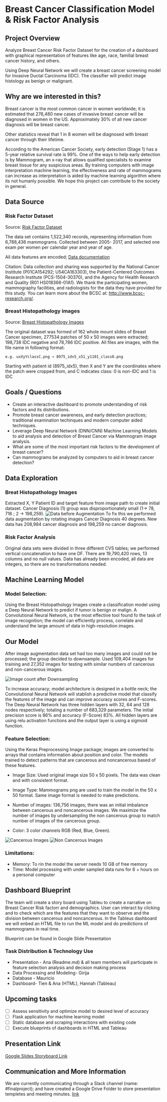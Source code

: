 # Breast Cancer Classification Model & Risk Factor Analysis #

## Project Overview ##

Analyze Breast Cancer Risk Factor Dataset for the creation of a dashboard with graphical representation of features like age, race, familial breast cancer history, and others.

Using Deep Neural Network we will create a breast cancer screening model for Invasive Ductal Carcinoma (IDC). The classifier will  predict image histology as benign or malignant. 

## Why are we interested in this? ##

Breast cancer is the most common cancer in women worldwide; it is estimated that 276,480 new cases of invasive breast cancer will be diagnosed in women in the US. Approximately 30% of all new cancer diagnosis will be breast cancer.

Other statistics reveal that 1 in 8 women will be diagnosed with breast cancer through their lifetime.

According to the American Cancer Society, early detection (Stage 1) has a 5-year relative survival rate is 99%.  One of the ways to help early detection is by Mammogram, an x-ray that allows qualified specialists to examine breast tissue for any suspicious areas. By training computers with image interpretation machine learning, the effectiveness and rate of mammograms can increase as interpretation is aided by machine learning algorithm where its not humanly possible.  We hope this  project can contribute to the society in general.  

## Data Source ##

### Risk Factor Dataset ###

Source:
[Risk Factor Dataset](https://www.bcsc-research.org/data/rf/risk-factor-dataset-download)

The data set contains 1,522,340 records, representing information from 6,788,436 mammograms. Collected between 2005- 2017, and selected one exam per women per calendar year and year of age.

All data features are encoded; [Data documentation](https://www.bcsc-research.org/data/rf/documentation)

Citation: Data collection and sharing was supported by the National Cancer Institute (P01CA154292; U54CA163303), the Patient-Centered Outcomes Research Institute (PCS-1504-30370), and the Agency for Health Research and Quality (R01 HS018366-01A1). We thank the participating women, mammography facilities, and radiologists for the data they have provided for this study. You can learn more about the BCSC at: http://www.bcsc-research.org/.

### Breast Histopathology images ###

Source:
[Breast Histopathology Images](https://www.kaggle.com/paultimothymooney/breast-histopathology-images/)

The original dataset was formed of 162 whole mount slides of Breast Cancer specimen, 277534 patches of 50 x 50 images were extracted; 198,738 IDC negative and 78,786 IDC positive. All files are images, with the file name in following format:

    e.g. uxXyYclassC.png → 8975_idx5_x51_y1101_class0.png
    
Starting with patient id (8975_idx5), then X and Y are the coordinates where the patch were cropped from, and C indicates class: 0 is non-IDC and 1 is IDC

## Goals / Questions ##

* Create an interactive dashboard to promote understanding of risk factors and its distributions.  
* Promote breast cancer awareness, and early detection practices; traditional examination techinques and modern computer aided techniques.
* Leverage Deep Neural Network (DNN/CNN) Machine Learning Models to aid analysis and detection of Breast Cancer via Mammogram image analysis.
* What are some of the most important risk factors to the development of breast cancer?
* Can mammograms be analyzed by computers to aid in breast cancer detection?

## Data Exploration ##

### Breat Histopathology Images ###

Extracted X, Y Patient ID and target feature from image path to create initial dataset. Cancer Diagnosis (1) group was disproportionately small (1→  78, 716 ; 2 → 198,259).
![Data before Augmentation](https://github.com/GirijaJoshi/BreastCancerClassification/blob/master/Images/num_img_before_downsampling.PNG)
To fix this we performed data augmentation by rotating images Cancer Diagnosis 40 degrees. New data has 208,984 cancer diagnosis and 198,259 no cancer diagnosis.

### Risk Factor Analysis ###

Original data sets were divided in three different CVS tables; we performed vertical concatenation to have one DF. There are 19,790,420 rows, 13 columns and no null values. Data has already been encoded, all data are integers, so there are no transformations needed.

## Machine Learning Model ##

### Model Selection: ###

Using the Breast Histopathology Images create a classification model using a Deep Neural Network to predict if tumor is benign or malign. A Convolutional Neural Network, is the most effective tool found fo the task of image recognition; the model can efficiently process, correlate and understand the large amount of data in high-resolution images.

## Our Model ## 

After image augmentation data set had too many images and could not be processed; the group decided to downsample. Used 109,404 images for training and 27,352 images for testing with similar numbers of cancerous and non-cancerous images.

![Image count after Downsampling](https://github.com/GirijaJoshi/BreastCancerClassification/blob/master/Images/num_img_after_downsampling.PNG)

To increase accuracy; model architecture is designed in a bottle neck; the Convolutional Neural Network will stablish a predictive model that classify the features of the image and can improve accuracy scores and F-scores.
The Deep Neural Network has three hidden layers with 32, 64 and 128 nodes respectively; totaling a number of 683,329 parameters. The initial precision score is 86% and accuracy (F-Score) 83%. All hidden layers are using relu activation functions and the output layer is using a sigmoid function.

### Feature Selection: ###

Using the Keras Preprocessing Image package; images are converted to arrays that contains information about position and color. The models trained to detect patterns that are cancerous and noncancerous based of these features.

* Image Size: Used original image size 50 x 50 pixels. The data was clean and with consistent format.

* Image Type: Mammograms png are used to train the model in the 50 x 50 format. Same image format is needed to make predictions. 

* Number of images: 136,756 images; there was an initial imbalance between cancerous and noncancerous images. We maximize the number of images by undersampling the non cancerous group to match number of images of the cancerous group.

* Color: 3 color channels RGB (Red, Blue, Green).

![Cancerous Images](https://github.com/GirijaJoshi/BreastCancerClassification/blob/master/Images/Cancer_images.png)
![Non Cancerous Images](https://github.com/GirijaJoshi/BreastCancerClassification/blob/master/Images/non_cancer_images.png)

### Limitations: ###
* Memory: To rin the model the server needs 10 GB of free memory 
* Time: Model processing with under sampled data runs for 6 + hours on a personal computer

## Dashboard Blueprint ## 

The team will create a story board using Tableu to create a narrative on Breast Cancer Risk factorr and demographics. User can interact by clicking and to check which are the features that they want to observe and the division between cancerous and noncancerous. In the Tableus dashboard we will enbed an HTML file to run the ML model and do predictions of mammograms in real time. 

Blueprint can be found in Google Slide Presentation


### Task Distribution & Technology Use ###

* Presentation - Ana (Readme.md) & all team members will participate in feature selection analysis and decision making process
* Data Processing and Modeling- Girija
* Database -  Mauricio
* Dashboard- Tien & Ana (HTML), Hannah (Tableau)

## Upcoming tasks ##
- [ ] Assess sensitivity and optimize model to desired level of accuracy
- [ ] Flask application for machine learning model
- [ ] Static database and scraping interactions with existing code
- [ ] Execute blueprints of dashboards in HTML and Tableau

## Presentation Link ##
[Google Slides Storyboard Link](https://docs.google.com/presentation/d/1gjYlYHoC6UKUpj6zE0XUGuknyy2YOyjtKmNX8WKn3Xw/edit?usp=sharing)
## Communication and More Information ##

We are currently communicating through a Slack channel (name: #finalproject); and have created a Google Drive Folder to store presentation templetes and meeting minutes.
[link](https://drive.google.com/drive/folders/1LaX9KnGGwv2Lf1l9v83TqIOjVzP_935L)
